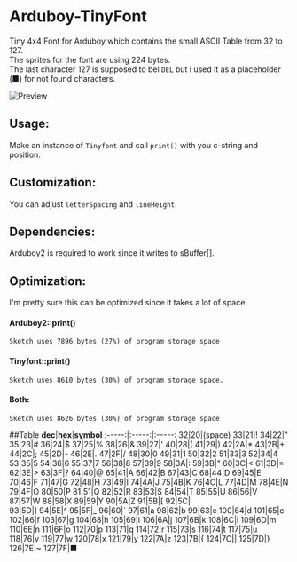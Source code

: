# Arduboy-TinyFont  
Tiny 4x4 Font for Arduboy which contains the small ASCII Table from 32 to 127.  
The sprites for the font are using 224 bytes.  
The last character 127 is supposed to bel `DEL` but i used it as a placeholder (■) for not found characters.

![Preview](https://github.com/yinkou/Arduboy-TinyFont/blob/master/bitmaps/tinyfont-preview.png?raw=true "Font Preview")

## Usage:
Make an instance of `Tinyfont` and call `print()` with you c-string and position.

## Customization:
You can adjust `letterSpacing` and `lineHeight`.

## Dependencies:
Arduboy2 is required to work since it writes to sBuffer[].

## Optimization:
I'm pretty sure this can be optimized since it takes a lot of space.

#### Arduboy2::print()
`Sketch uses 7896 bytes (27%) of program storage space`

#### Tinyfont::print()
`Sketch uses 8610 bytes (30%) of program storage space.`

#### Both:
`Sketch uses 8626 bytes (30%) of program storage space`


##Table
**dec**|**hex**|**symbol**
:-----:|:-----:|:-----:
32|20|(space)
33|21|!
34|22|"
35|23|#
36|24|$
37|25|%
38|26|&
39|27|'
40|28|(
41|29|)
42|2A|*
43|2B|+
44|2C|;
45|2D|-
46|2E|.
47|2F|/
48|30|0
49|31|1
50|32|2
51|33|3
52|34|4
53|35|5
54|36|6
55|37|7
56|38|8
57|39|9
58|3A|:
59|3B|"
60|3C|<
61|3D|=
62|3E|>
63|3F|?
64|40|@
65|41|A
66|42|B
67|43|C
68|44|D
69|45|E
70|46|F
71|47|G
72|48|H
73|49|I
74|4A|J
75|4B|K
76|4C|L
77|4D|M
78|4E|N
79|4F|O
80|50|P
81|51|Q
82|52|R
83|53|S
84|54|T
85|55|U
86|56|V
87|57|W
88|58|X
89|59|Y
90|5A|Z
91|5B|[
92|5C|\
93|5D|]
94|5E|^
95|5F|\_
96|60|`
97|61|a
98|62|b
99|63|c
100|64|d
101|65|e
102|66|f
103|67|g
104|68|h
105|69|i
106|6A|j
107|6B|k
108|6C|l
109|6D|m
110|6E|n
111|6F|o
112|70|p
113|71|q
114|72|r
115|73|s
116|74|t
117|75|u
118|76|v
119|77|w
120|78|x
121|79|y
122|7A|z
123|7B|{
124|7C||
125|7D|}
126|7E|~
127|7F|■
